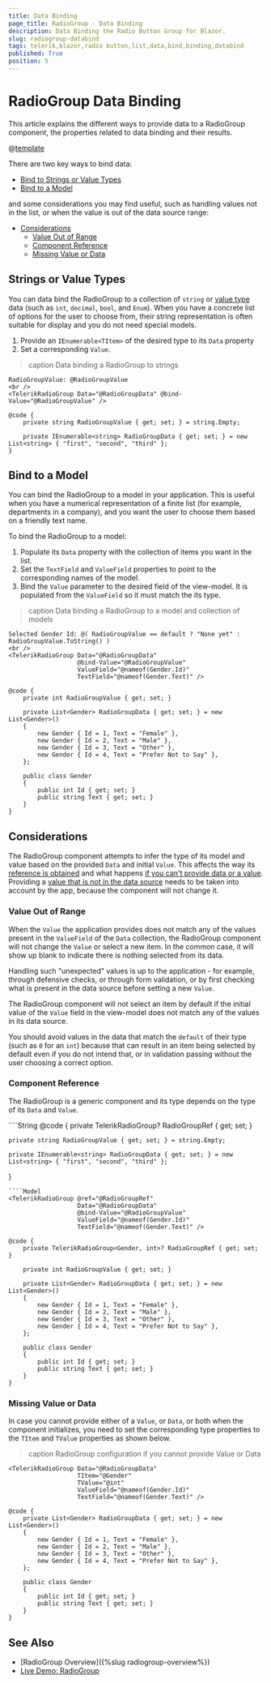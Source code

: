 ```yaml
---
title: Data Binding
page_title: RadioGroup - Data Binding
description: Data Binding the Radio Button Group for Blazor.
slug: radiogroup-databind
tags: telerik,blazor,radio button,list,data,bind,binding,databind
published: True
position: 5
---
```


# RadioGroup Data Binding

This article explains the different ways to provide data to a RadioGroup component, the properties related to data binding and their results.

@[template](/_contentTemplates/common/general-info.md#valuebind-vs-databind-link)

There are two key ways to bind data:

* [Bind to Strings or Value Types](#strings-or-value-types)
* [Bind to a Model](#bind-to-a-model)

and some considerations you may find useful, such as handling values not in the list, or when the value is out of the data source range:

* [Considerations](#considerations)
	* [Value Out of Range](#value-out-of-range)
	* [Component Reference](#component-reference)
	* [Missing Value or Data](#missing-value-or-data)

## Strings or Value Types

You can data bind the RadioGroup to a collection of `string` or [value type](https://learn.microsoft.com/en-us/dotnet/csharp/language-reference/builtin-types/value-types) data (such as `int`, `decimal`, `bool`, and `Enum`). When you have a concrete list of options for the user to choose from, their string representation is often suitable for display and you do not need special models.

1. Provide an `IEnumerable<TItem>` of the desired type to its `Data` property
1. Set a corresponding `Value`.

>caption Data binding a RadioGroup to strings

````CSHTML
RadioGroupValue: @RadioGroupValue
<br />
<TelerikRadioGroup Data="@RadioGroupData" @bind-Value="@RadioGroupValue" />

@code {
    private string RadioGroupValue { get; set; } = string.Empty;

    private IEnumerable<string> RadioGroupData { get; set; } = new List<string> { "first", "second", "third" };
}
````

## Bind to a Model

You can bind the RadioGroup to a model in your application. This is useful when you have a numerical representation of a finite list (for example, departments in a company), and you want the user to choose them based on a friendly text name.

To bind the RadioGroup to a model:

1. Populate its `Data` property with the collection of items you want in the list.
1. Set the `TextField` and `ValueField` properties to point to the corresponding names of the model.
1. Bind the `Value` parameter to the desired field of the view-model. It is populated from the `ValueField` so it must match the its type.

>caption Data binding a RadioGroup to a model and collection of models

````CSHTML
Selected Gender Id: @( RadioGroupValue == default ? "None yet" : RadioGroupValue.ToString() )
<br />
<TelerikRadioGroup Data="@RadioGroupData"
                   @bind-Value="@RadioGroupValue"
                   ValueField="@nameof(Gender.Id)"
                   TextField="@nameof(Gender.Text)" />

@code {
    private int RadioGroupValue { get; set; }

    private List<Gender> RadioGroupData { get; set; } = new List<Gender>()
    {
        new Gender { Id = 1, Text = "Female" },
        new Gender { Id = 2, Text = "Male" },
        new Gender { Id = 3, Text = "Other" },
        new Gender { Id = 4, Text = "Prefer Not to Say" },
    };

    public class Gender
    {
        public int Id { get; set; }
        public string Text { get; set; }
    }
}
````

## Considerations

The RadioGroup component attempts to infer the type of its model and value based on the provided `Data` and initial `Value`. This affects the way its [reference is obtained](#component-reference) and what happens [if you can't provide data or a value](#missing-value-or-data). Providing a [value that is not in the data source](#value-out-of-range) needs to be taken into account by the app, because the component will not change it.

### Value Out of Range

When the `Value` the application provides does not match any of the values present in the `ValueField` of the `Data` collection, the RadioGroup component will not change the `Value` or select a new item. In the common case, it will show up blank to indicate there is nothing selected from its data.

Handling such "unexpected" values is up to the application - for example, through defensive checks, or through form validation, or by first checking what is present in the data source before setting a new `Value`.

The RadioGroup component will not select an item by default if the initial value of the `Value` field in the view-model does not match any of the values in its data source.

You should avoid values in the data that match the `default` of their type (such as `0` for an `int`) because that can result in an item being selected by default even if you do not intend that, or in validation passing without the user choosing a correct option.
 
### Component Reference

The RadioGroup is a generic component and its type depends on the type of its `Data` and `Value`.

<div class="skip-repl"></div>
````String
<TelerikRadioGroup @ref="@RadioGroupRef"
                   Data="@RadioGroupData"
                   @bind-Value="@RadioGroupValue" />
@code {
    private TelerikRadioGroup<string, string>? RadioGroupRef { get; set; }

    private string RadioGroupValue { get; set; } = string.Empty;

    private IEnumerable<string> RadioGroupData { get; set; } = new List<string> { "first", "second", "third" };
}
````
````Model
<TelerikRadioGroup @ref="@RadioGroupRef"
                   Data="@RadioGroupData"
                   @bind-Value="@RadioGroupValue"
                   ValueField="@nameof(Gender.Id)"
                   TextField="@nameof(Gender.Text)" />

@code {
    private TelerikRadioGroup<Gender, int>? RadioGroupRef { get; set; }

    private int RadioGroupValue { get; set; }

    private List<Gender> RadioGroupData { get; set; } = new List<Gender>()
    {
        new Gender { Id = 1, Text = "Female" },
        new Gender { Id = 2, Text = "Male" },
        new Gender { Id = 3, Text = "Other" },
        new Gender { Id = 4, Text = "Prefer Not to Say" },
    };

    public class Gender
    {
        public int Id { get; set; }
        public string Text { get; set; }
    }
}
````

### Missing Value or Data

 In case you cannot provide either of a `Value`, or `Data`, or both when the component initializes, you need to set the corresponding type properties to the `TItem` and `TValue` properties as shown below.

>caption RadioGroup configuration if you cannot provide Value or Data

````CSHTML
<TelerikRadioGroup Data="@RadioGroupData"
                   TItem="@Gender"
                   TValue="@int"
                   ValueField="@nameof(Gender.Id)"
                   TextField="@nameof(Gender.Text)" />

@code {
    private List<Gender> RadioGroupData { get; set; } = new List<Gender>()
    {
        new Gender { Id = 1, Text = "Female" },
        new Gender { Id = 2, Text = "Male" },
        new Gender { Id = 3, Text = "Other" },
        new Gender { Id = 4, Text = "Prefer Not to Say" },
    };

    public class Gender
    {
        public int Id { get; set; }
        public string Text { get; set; }
    }
}
````

## See Also

* [RadioGroup Overview]({%slug radiogroup-overview%})
* [Live Demo: RadioGroup](https://demos.telerik.com/blazor-ui/radiogroup/overview)
